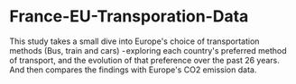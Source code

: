 # France-EU-Transporation-Data

This study takes a small dive into Europe's choice of transportation methods (Bus, train and cars) - exploring each country's preferred method of transport, and the evolution of that preference over the past 26 years. And then compares the findings with Europe's CO2 emission data.

